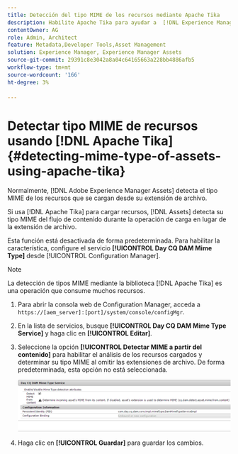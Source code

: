 ```yaml
---
title: Detección del tipo MIME de los recursos mediante Apache Tika
description: Habilite Apache Tika para ayudar a  [!DNL Experience Manager Assets] detectar el tipo MIME de los recursos del flujo de contenido durante la operación de carga en lugar de la extensión de archivo.
contentOwner: AG
role: Admin, Architect
feature: Metadata,Developer Tools,Asset Management
solution: Experience Manager, Experience Manager Assets
source-git-commit: 29391c8e3042a8a04c64165663a228bb4886afb5
workflow-type: tm+mt
source-wordcount: '166'
ht-degree: 3%

---
```


# Detectar tipo MIME de recursos usando [!DNL Apache Tika] {#detecting-mime-type-of-assets-using-apache-tika}

Normalmente, [!DNL Adobe Experience Manager Assets] detecta el tipo MIME de los recursos que se cargan desde su extensión de archivo.

Si usa [!DNL Apache Tika] para cargar recursos, [!DNL Assets] detecta su tipo MIME del flujo de contenido durante la operación de carga en lugar de la extensión de archivo.

Esta función está desactivada de forma predeterminada. Para habilitar la característica, configure el servicio **[!UICONTROL Day CQ DAM Mime Type]** desde [!UICONTROL Configuration Manager].

>[!NOTE]
>
>La detección de tipos MIME mediante la biblioteca [!DNL Apache Tika] es una operación que consume muchos recursos.

1. Para abrir la consola web de Configuration Manager, acceda a `https://[aem_server]:[port]/system/console/configMgr`.

1. En la lista de servicios, busque **[!UICONTROL Day CQ DAM Mime Type Service]** y haga clic en **[!UICONTROL Editar]**.

1. Seleccione la opción **[!UICONTROL Detectar MIME a partir del contenido]** para habilitar el análisis de los recursos cargados y determinar su tipo MIME al omitir las extensiones de archivo. De forma predeterminada, esta opción no está seleccionada.

   ![chlimage_1-333](assets/chlimage_1-333.png)

1. Haga clic en **[!UICONTROL Guardar]** para guardar los cambios.
